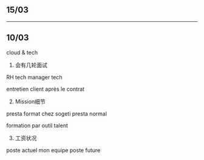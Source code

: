
## 15/03

***

## 10/03

cloud & tech

1. 会有几轮面试

RH
tech
manager tech

entretien client après le contrat 

2. Mission细节

presta format chez sogeti
presta normal

formation par outil talent

3. 工资状况

poste actuel
mon equipe
poste future
